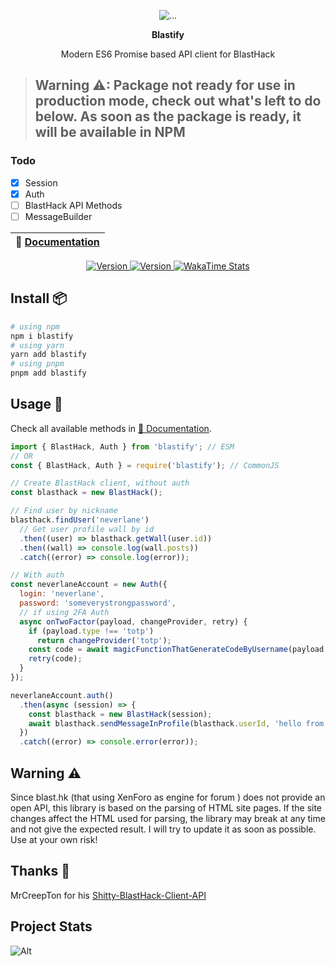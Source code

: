 <p align="center">
  <img src="https://raw.githubusercontent.com/neverlane/blastify/master/.github/blastify.png" alt="...">
</p>

<p align="center"><b>Blastify</b></p>
<p align="center">Modern ES6 Promise based API client for BlastHack</p>

> ## Warning ⚠: Package not ready for use in production mode, check out what's left to do below. As soon as the package is ready, it will be available in NPM

### Todo

- [x] Session
- [x] Auth
- [ ] BlastHack API Methods
- [ ] MessageBuilder

| 📖 [Documentation](https://neverlane.github.io/blastify/index.html) |
| ------------------------------------------------------------------------- |

<p align="center">
 <a href="https://npmjs.com/package/blastify">
   <img src="https://img.shields.io/npm/v/blastify?label=version&logo=npm&color=ligthgreen" alt="Version">
 </a>
 <a href="https://npmjs.com/package/blastify">
   <img src="https://img.shields.io/npm/dt/blastify?&logo=npm" alt="Version">
 <a href="https://wakatime.com/badge/user/4b74d795-1e0e-43cf-b84d-79752949c562/project/1db7997f-4f52-4a4e-ae5d-5853f23da767">
   <img src="https://wakatime.com/badge/user/4b74d795-1e0e-43cf-b84d-79752949c562/project/1db7997f-4f52-4a4e-ae5d-5853f23da767.svg" alt="WakaTime Stats">
 </a>
</p>

## Install 📦

```bash
# using npm
npm i blastify
# using yarn
yarn add blastify
# using pnpm
pnpm add blastify
```

## Usage 🔧

Check all available methods in [📖 Documentation](https://neverlane.github.io/blastify/index.html).

```js
import { BlastHack, Auth } from 'blastify'; // ESM
// OR
const { BlastHack, Auth } = require('blastify'); // CommonJS

// Create BlastHack client, without auth
const blasthack = new BlastHack();

// Find user by nickname
blasthack.findUser('neverlane')
  // Get user profile wall by id
  .then((user) => blasthack.getWall(user.id))
  .then((wall) => console.log(wall.posts))
  .catch((error) => console.log(error));

// With auth
const neverlaneAccount = new Auth({
  login: 'neverlane',
  password: 'someverystrongpassword',
  // if using 2FA Auth
  async onTwoFactor(payload, changeProvider, retry) {
    if (payload.type !== 'totp')
      return changeProvider('totp');
    const code = await magicFunctionThatGenerateCodeByUsername(payload.login);
    retry(code);
  }
});

neverlaneAccount.auth()
  .then(async (session) => {
    const blasthack = new BlastHack(session);
    await blasthack.sendMessageInProfile(blasthack.userId, 'hello from blastify');
  })
  .catch((error) => console.error(error));
```

## Warning ⚠

Since blast.hk (that using XenForo as engine for forum ) does not provide an open API, this library is based on the parsing of HTML site pages.
If the site changes affect the HTML used for parsing, the library may break at any time and not give the expected result.
I will try to update it as soon as possible.
Use at your own risk!

## Thanks 🙏
MrCreepTon for his [Shitty-BlastHack-Client-API](https://github.com/MrCreepTon/Shitty-BlastHack-Client-API)

## Project Stats
![Alt](https://repobeats.axiom.co/api/embed/a89f447003388dbc5e86f6102ed37ab9ec5663e2.svg "Repobeats analytics image")
